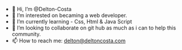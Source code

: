 - 👋 Hi, I’m @Delton-Costa
- 👀 I’m interested on becaming a web developer.
- 🌱 I’m currently learning - Css, Html & Java Script
- 💞️ I’m looking to collaborate on git hub as much as i can to help this community.
- 📫 How to reach me: delton@deltoncosta.com

<!---
Delton-Costa/Delton-Costa is a ✨ special ✨ repository because its `README.md` (this file) appears on your GitHub profile.
You can click the Preview link to take a look at your changes.
--->
